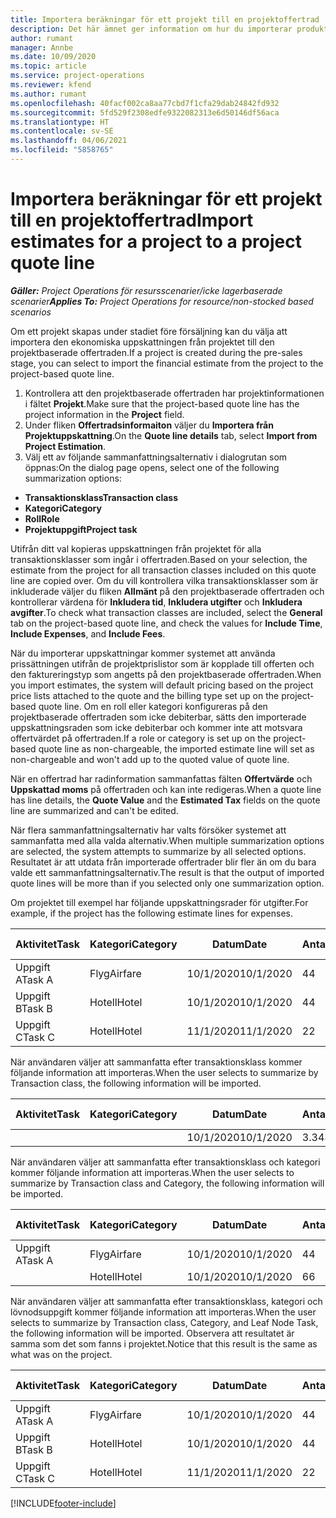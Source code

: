 ```yaml
---
title: Importera beräkningar för ett projekt till en projektoffertrad
description: Det här ämnet ger information om hur du importerar produkter från ett projekt till en projektoffertrad.
author: rumant
manager: Annbe
ms.date: 10/09/2020
ms.topic: article
ms.service: project-operations
ms.reviewer: kfend
ms.author: rumant
ms.openlocfilehash: 40facf002ca8aa77cbd7f1cfa29dab24842fd932
ms.sourcegitcommit: 5fd529f2308edfe9322082313e6d50146df56aca
ms.translationtype: HT
ms.contentlocale: sv-SE
ms.lasthandoff: 04/06/2021
ms.locfileid: "5858765"
---
```

# <a name="import-estimates-for-a-project-to-a-project-quote-line"></a><span data-ttu-id="84391-103">Importera beräkningar för ett projekt till en projektoffertrad</span><span class="sxs-lookup"><span data-stu-id="84391-103">Import estimates for a project to a project quote line</span></span>

<span data-ttu-id="84391-104">_**Gäller:** Project Operations för resursscenarier/icke lagerbaserade scenarier_</span><span class="sxs-lookup"><span data-stu-id="84391-104">_**Applies To:** Project Operations for resource/non-stocked based scenarios_</span></span>


<span data-ttu-id="84391-105">Om ett projekt skapas under stadiet före försäljning kan du välja att importera den ekonomiska uppskattningen från projektet till den projektbaserade offertraden.</span><span class="sxs-lookup"><span data-stu-id="84391-105">If a project is created during the pre-sales stage, you can select to import the financial estimate from the project to the project-based quote line.</span></span>

1. <span data-ttu-id="84391-106">Kontrollera att den projektbaserade offertraden har projektinformationen i fältet **Projekt**.</span><span class="sxs-lookup"><span data-stu-id="84391-106">Make sure that the project-based quote line has the project information in the **Project** field.</span></span>
2. <span data-ttu-id="84391-107">Under fliken **Offertradsinformaiton** väljer du **Importera från Projektuppskattning**.</span><span class="sxs-lookup"><span data-stu-id="84391-107">On the **Quote line details** tab, select **Import from Project Estimation**.</span></span>
3. <span data-ttu-id="84391-108">Välj ett av följande sammanfattningsalternativ i dialogrutan som öppnas:</span><span class="sxs-lookup"><span data-stu-id="84391-108">On the dialog page opens, select one of the following summarization options:</span></span>

  - <span data-ttu-id="84391-109">**Transaktionsklass**</span><span class="sxs-lookup"><span data-stu-id="84391-109">**Transaction class**</span></span>
  - <span data-ttu-id="84391-110">**Kategori**</span><span class="sxs-lookup"><span data-stu-id="84391-110">**Category**</span></span>
  - <span data-ttu-id="84391-111">**Roll**</span><span class="sxs-lookup"><span data-stu-id="84391-111">**Role**</span></span> 
  - <span data-ttu-id="84391-112">**Projektuppgift**</span><span class="sxs-lookup"><span data-stu-id="84391-112">**Project task**</span></span>

<span data-ttu-id="84391-113">Utifrån ditt val kopieras uppskattningen från projektet för alla transaktionsklasser som ingår i offertraden.</span><span class="sxs-lookup"><span data-stu-id="84391-113">Based on your selection, the estimate from the project for all transaction classes included on this quote line are copied over.</span></span> <span data-ttu-id="84391-114">Om du vill kontrollera vilka transaktionsklasser som är inkluderade väljer du fliken **Allmänt** på den projektbaserade offertraden och kontrollerar värdena för **Inkludera tid**, **Inkludera utgifter** och **Inkludera avgifter**.</span><span class="sxs-lookup"><span data-stu-id="84391-114">To check what transaction classes are included, select the **General** tab on the project-based quote line, and check the values for **Include Time**, **Include Expenses**, and **Include Fees**.</span></span>

<span data-ttu-id="84391-115">När du importerar uppskattningar kommer systemet att använda prissättningen utifrån de projektprislistor som är kopplade till offerten och den faktureringstyp som angetts på den projektbaserade offertraden.</span><span class="sxs-lookup"><span data-stu-id="84391-115">When you import estimates, the system will default pricing based on the project price lists attached to the quote and the billing type set up on the project-based quote line.</span></span> <span data-ttu-id="84391-116">Om en roll eller kategori konfigureras på den projektbaserade offertraden som icke debiterbar, sätts den importerade uppskattningsraden som icke debiterbar och kommer inte att motsvara offertvärdet på offertraden.</span><span class="sxs-lookup"><span data-stu-id="84391-116">If a role or category is set up on the project-based quote line as non-chargeable, the imported estimate line will set as non-chargeable and won't add up to the quoted value of quote line.</span></span>

<span data-ttu-id="84391-117">När en offertrad har radinformation sammanfattas fälten **Offertvärde** och **Uppskattad moms** på offertraden och kan inte redigeras.</span><span class="sxs-lookup"><span data-stu-id="84391-117">When a quote line has line details, the **Quote Value** and the **Estimated Tax** fields on the quote line are summarized and can't be edited.</span></span>

<span data-ttu-id="84391-118">När flera sammanfattningsalternativ har valts försöker systemet att sammanfatta med alla valda alternativ.</span><span class="sxs-lookup"><span data-stu-id="84391-118">When multiple summarization options are selected, the system attempts to summarize by all selected options.</span></span> <span data-ttu-id="84391-119">Resultatet är att utdata från importerade offertrader blir fler än om du bara valde ett sammanfattningsalternativ.</span><span class="sxs-lookup"><span data-stu-id="84391-119">The result is that the output of imported quote lines will be more than if you selected only one summarization option.</span></span>

<span data-ttu-id="84391-120">Om projektet till exempel har följande uppskattningsrader för utgifter.</span><span class="sxs-lookup"><span data-stu-id="84391-120">For example, if the project has the following estimate lines for expenses.</span></span>

| <span data-ttu-id="84391-121">Aktivitet</span><span class="sxs-lookup"><span data-stu-id="84391-121">Task</span></span> | <span data-ttu-id="84391-122">Kategori</span><span class="sxs-lookup"><span data-stu-id="84391-122">Category</span></span> | <span data-ttu-id="84391-123">Datum</span><span class="sxs-lookup"><span data-stu-id="84391-123">Date</span></span> | <span data-ttu-id="84391-124">Antal</span><span class="sxs-lookup"><span data-stu-id="84391-124">Quantity</span></span> | <span data-ttu-id="84391-125">Enhetspris</span><span class="sxs-lookup"><span data-stu-id="84391-125">Unit price</span></span> | <span data-ttu-id="84391-126">Belopp</span><span class="sxs-lookup"><span data-stu-id="84391-126">Amount</span></span> |
| --- | --- | --- | --- | --- | --- |
| <span data-ttu-id="84391-127">Uppgift A</span><span class="sxs-lookup"><span data-stu-id="84391-127">Task A</span></span> | <span data-ttu-id="84391-128">Flyg</span><span class="sxs-lookup"><span data-stu-id="84391-128">Airfare</span></span> | <span data-ttu-id="84391-129">10/1/2020</span><span class="sxs-lookup"><span data-stu-id="84391-129">10/1/2020</span></span> | <span data-ttu-id="84391-130">4</span><span class="sxs-lookup"><span data-stu-id="84391-130">4</span></span> | <span data-ttu-id="84391-131">400</span><span class="sxs-lookup"><span data-stu-id="84391-131">400</span></span> | <span data-ttu-id="84391-132">1600</span><span class="sxs-lookup"><span data-stu-id="84391-132">1600</span></span> |
| <span data-ttu-id="84391-133">Uppgift B</span><span class="sxs-lookup"><span data-stu-id="84391-133">Task B</span></span> | <span data-ttu-id="84391-134">Hotell</span><span class="sxs-lookup"><span data-stu-id="84391-134">Hotel</span></span> | <span data-ttu-id="84391-135">10/1/2020</span><span class="sxs-lookup"><span data-stu-id="84391-135">10/1/2020</span></span> | <span data-ttu-id="84391-136">4</span><span class="sxs-lookup"><span data-stu-id="84391-136">4</span></span> | <span data-ttu-id="84391-137">200</span><span class="sxs-lookup"><span data-stu-id="84391-137">200</span></span> | <span data-ttu-id="84391-138">800</span><span class="sxs-lookup"><span data-stu-id="84391-138">800</span></span> |
| <span data-ttu-id="84391-139">Uppgift C</span><span class="sxs-lookup"><span data-stu-id="84391-139">Task C</span></span> | <span data-ttu-id="84391-140">Hotell</span><span class="sxs-lookup"><span data-stu-id="84391-140">Hotel</span></span> | <span data-ttu-id="84391-141">11/1/2020</span><span class="sxs-lookup"><span data-stu-id="84391-141">11/1/2020</span></span> | <span data-ttu-id="84391-142">2</span><span class="sxs-lookup"><span data-stu-id="84391-142">2</span></span> | <span data-ttu-id="84391-143">200</span><span class="sxs-lookup"><span data-stu-id="84391-143">200</span></span> | <span data-ttu-id="84391-144">400</span><span class="sxs-lookup"><span data-stu-id="84391-144">400</span></span> |

<span data-ttu-id="84391-145">När användaren väljer att sammanfatta efter transaktionsklass kommer följande information att importeras.</span><span class="sxs-lookup"><span data-stu-id="84391-145">When the user selects to summarize by Transaction class, the following information will be imported.</span></span>

| <span data-ttu-id="84391-146">Aktivitet</span><span class="sxs-lookup"><span data-stu-id="84391-146">Task</span></span> | <span data-ttu-id="84391-147">Kategori</span><span class="sxs-lookup"><span data-stu-id="84391-147">Category</span></span> | <span data-ttu-id="84391-148">Datum</span><span class="sxs-lookup"><span data-stu-id="84391-148">Date</span></span> | <span data-ttu-id="84391-149">Antal</span><span class="sxs-lookup"><span data-stu-id="84391-149">Quantity</span></span> | <span data-ttu-id="84391-150">Enhetspris</span><span class="sxs-lookup"><span data-stu-id="84391-150">Unit price</span></span> | <span data-ttu-id="84391-151">Belopp</span><span class="sxs-lookup"><span data-stu-id="84391-151">Amount</span></span> |
| --- | --- | --- | --- | --- | --- |
| | | <span data-ttu-id="84391-152">10/1/2020</span><span class="sxs-lookup"><span data-stu-id="84391-152">10/1/2020</span></span> | <span data-ttu-id="84391-153">3.34</span><span class="sxs-lookup"><span data-stu-id="84391-153">3.34</span></span> | <span data-ttu-id="84391-154">840</span><span class="sxs-lookup"><span data-stu-id="84391-154">840</span></span> | <span data-ttu-id="84391-155">2800</span><span class="sxs-lookup"><span data-stu-id="84391-155">2800</span></span> |

<span data-ttu-id="84391-156">När användaren väljer att sammanfatta efter transaktionsklass och kategori kommer följande information att importeras.</span><span class="sxs-lookup"><span data-stu-id="84391-156">When the user selects to summarize by Transaction class and Category, the following information will be imported.</span></span>

| <span data-ttu-id="84391-157">Aktivitet</span><span class="sxs-lookup"><span data-stu-id="84391-157">Task</span></span> | <span data-ttu-id="84391-158">Kategori</span><span class="sxs-lookup"><span data-stu-id="84391-158">Category</span></span> | <span data-ttu-id="84391-159">Datum</span><span class="sxs-lookup"><span data-stu-id="84391-159">Date</span></span> | <span data-ttu-id="84391-160">Antal</span><span class="sxs-lookup"><span data-stu-id="84391-160">Quantity</span></span> | <span data-ttu-id="84391-161">Enhetspris</span><span class="sxs-lookup"><span data-stu-id="84391-161">Unit price</span></span> | <span data-ttu-id="84391-162">Belopp</span><span class="sxs-lookup"><span data-stu-id="84391-162">Amount</span></span> |
| --- | --- | --- | --- | --- | --- |
| <span data-ttu-id="84391-163">Uppgift A</span><span class="sxs-lookup"><span data-stu-id="84391-163">Task A</span></span> | <span data-ttu-id="84391-164">Flyg</span><span class="sxs-lookup"><span data-stu-id="84391-164">Airfare</span></span> | <span data-ttu-id="84391-165">10/1/2020</span><span class="sxs-lookup"><span data-stu-id="84391-165">10/1/2020</span></span> | <span data-ttu-id="84391-166">4</span><span class="sxs-lookup"><span data-stu-id="84391-166">4</span></span> | <span data-ttu-id="84391-167">400</span><span class="sxs-lookup"><span data-stu-id="84391-167">400</span></span> | <span data-ttu-id="84391-168">1600</span><span class="sxs-lookup"><span data-stu-id="84391-168">1600</span></span> |
| | <span data-ttu-id="84391-169">Hotell</span><span class="sxs-lookup"><span data-stu-id="84391-169">Hotel</span></span> | <span data-ttu-id="84391-170">10/1/2020</span><span class="sxs-lookup"><span data-stu-id="84391-170">10/1/2020</span></span> | <span data-ttu-id="84391-171">6</span><span class="sxs-lookup"><span data-stu-id="84391-171">6</span></span> | <span data-ttu-id="84391-172">200</span><span class="sxs-lookup"><span data-stu-id="84391-172">200</span></span> | <span data-ttu-id="84391-173">1200</span><span class="sxs-lookup"><span data-stu-id="84391-173">1200</span></span> |

<span data-ttu-id="84391-174">När användaren väljer att sammanfatta efter transaktionsklass, kategori och lövnodsuppgift kommer följande information att importeras.</span><span class="sxs-lookup"><span data-stu-id="84391-174">When the user selects to summarize by Transaction class, Category, and Leaf Node Task, the following information will be imported.</span></span> <span data-ttu-id="84391-175">Observera att resultatet är samma som det som fanns i projektet.</span><span class="sxs-lookup"><span data-stu-id="84391-175">Notice that this result is the same as what was on the project.</span></span>

| <span data-ttu-id="84391-176">Aktivitet</span><span class="sxs-lookup"><span data-stu-id="84391-176">Task</span></span> | <span data-ttu-id="84391-177">Kategori</span><span class="sxs-lookup"><span data-stu-id="84391-177">Category</span></span> | <span data-ttu-id="84391-178">Datum</span><span class="sxs-lookup"><span data-stu-id="84391-178">Date</span></span> | <span data-ttu-id="84391-179">Antal</span><span class="sxs-lookup"><span data-stu-id="84391-179">Quantity</span></span> | <span data-ttu-id="84391-180">Enhetspris</span><span class="sxs-lookup"><span data-stu-id="84391-180">Unit price</span></span> | <span data-ttu-id="84391-181">Belopp</span><span class="sxs-lookup"><span data-stu-id="84391-181">Amount</span></span> |
| --- | --- | --- | --- | --- | --- |
| <span data-ttu-id="84391-182">Uppgift A</span><span class="sxs-lookup"><span data-stu-id="84391-182">Task A</span></span> | <span data-ttu-id="84391-183">Flyg</span><span class="sxs-lookup"><span data-stu-id="84391-183">Airfare</span></span> | <span data-ttu-id="84391-184">10/1/2020</span><span class="sxs-lookup"><span data-stu-id="84391-184">10/1/2020</span></span> | <span data-ttu-id="84391-185">4</span><span class="sxs-lookup"><span data-stu-id="84391-185">4</span></span> | <span data-ttu-id="84391-186">400</span><span class="sxs-lookup"><span data-stu-id="84391-186">400</span></span> | <span data-ttu-id="84391-187">1600</span><span class="sxs-lookup"><span data-stu-id="84391-187">1600</span></span> |
| <span data-ttu-id="84391-188">Uppgift B</span><span class="sxs-lookup"><span data-stu-id="84391-188">Task B</span></span> | <span data-ttu-id="84391-189">Hotell</span><span class="sxs-lookup"><span data-stu-id="84391-189">Hotel</span></span> | <span data-ttu-id="84391-190">10/1/2020</span><span class="sxs-lookup"><span data-stu-id="84391-190">10/1/2020</span></span> | <span data-ttu-id="84391-191">4</span><span class="sxs-lookup"><span data-stu-id="84391-191">4</span></span> | <span data-ttu-id="84391-192">200</span><span class="sxs-lookup"><span data-stu-id="84391-192">200</span></span> | <span data-ttu-id="84391-193">800</span><span class="sxs-lookup"><span data-stu-id="84391-193">800</span></span> |
| <span data-ttu-id="84391-194">Uppgift C</span><span class="sxs-lookup"><span data-stu-id="84391-194">Task C</span></span> | <span data-ttu-id="84391-195">Hotell</span><span class="sxs-lookup"><span data-stu-id="84391-195">Hotel</span></span> | <span data-ttu-id="84391-196">11/1/2020</span><span class="sxs-lookup"><span data-stu-id="84391-196">11/1/2020</span></span> | <span data-ttu-id="84391-197">2</span><span class="sxs-lookup"><span data-stu-id="84391-197">2</span></span> | <span data-ttu-id="84391-198">200</span><span class="sxs-lookup"><span data-stu-id="84391-198">200</span></span> | <span data-ttu-id="84391-199">400</span><span class="sxs-lookup"><span data-stu-id="84391-199">400</span></span> |


[!INCLUDE[footer-include](../includes/footer-banner.md)]
